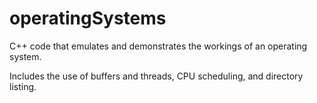 # operatingSystems

C++ code that emulates and demonstrates the workings of an operating system.

Includes the use of buffers and threads, CPU scheduling, and directory listing.

